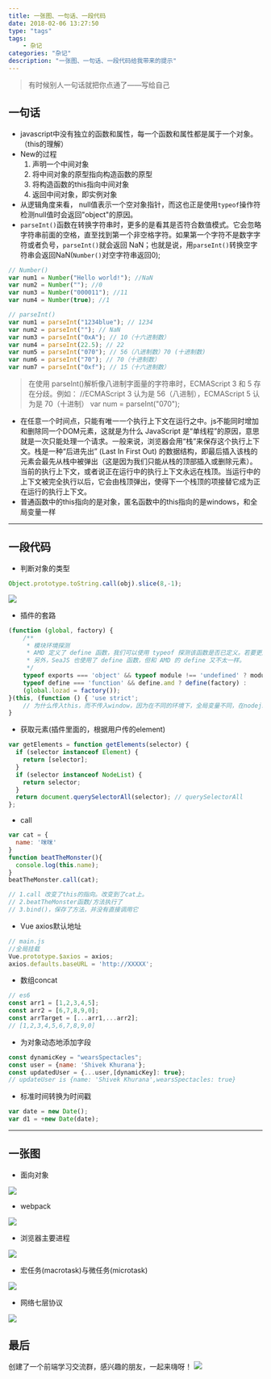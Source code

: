 ```yaml
---
title: 一张图、一句话、一段代码
date: 2018-02-06 13:27:50
type: "tags"
tags:
	- 杂记
categories: "杂记"
description: "一张图、一句话、一段代码给我带来的提示"
---
```


>有时候别人一句话就把你点通了——写给自己

## 一句话

- javascript中没有独立的函数和属性，每一个函数和属性都是属于一个对象。（this的理解）
- New的过程
	1. 声明一个中间对象
	2. 将中间对象的原型指向构造函数的原型
	3. 将构造函数的this指向中间对象
	4. 返回中间对象，即实例对象
- 从逻辑角度来看， null值表示一个空对象指针，而这也正是使用`typeof`操作符检测null值时会返回"object"的原因。
- `parseInt()`函数在转换字符串时，更多的是看其是否符合数值模式。它会忽略字符串前面的空格，直至找到第一个非空格字符。如果第一个字符不是数字字符或者负号，`parseInt()`就会返回 NaN；也就是说，用`parseInt()`转换空字符串会返回NaN(`Number()`对空字符串返回0);

```javascript
// Number()
var num1 = Number("Hello world!"); //NaN 
var num2 = Number(""); //0 
var num3 = Number("000011"); //11 
var num4 = Number(true); //1 

// parseInt()
var num1 = parseInt("1234blue"); // 1234 
var num2 = parseInt(""); // NaN 
var num3 = parseInt("0xA"); // 10（十六进制数）
var num4 = parseInt(22.5); // 22 
var num5 = parseInt("070"); // 56（八进制数）70 (十进制数)
var num6 = parseInt("70"); // 70（十进制数）
var num7 = parseInt("0xf"); // 15（十六进制数）
```
>在使用 parseInt()解析像八进制字面量的字符串时，ECMAScript 3 和 5 存在分歧。例如：
//ECMAScript 3 认为是 56（八进制），ECMAScript 5 认为是 70（十进制）
var num = parseInt("070"); 

- 在任意一个时间点，只能有唯一一个执行上下文在运行之中。js不能同时增加和删除同一个DOM元素，这就是为什么 JavaScript 是“单线程”的原因，意思就是一次只能处理一个请求。一般来说，浏览器会用“栈”来保存这个执行上下文。栈是一种“后进先出” (Last In First Out) 的数据结构，即最后插入该栈的元素会最先从栈中被弹出（这是因为我们只能从栈的顶部插入或删除元素）。当前的执行上下文，或者说正在运行中的执行上下文永远在栈顶。当运行中的上下文被完全执行以后，它会由栈顶弹出，使得下一个栈顶的项接替它成为正在运行的执行上下文。
- 普通函数中的this指向的是对象，匿名函数中的this指向的是windows，和全局变量一样

---

## 一段代码
- 判断对象的类型

```javascript
Object.prototype.toString.call(obj).slice(8,-1);
```
![](https://i.imgur.com/TqrGqCB.png)
- 插件的套路

``` javascript
(function (global, factory) {
	/**
	 * 模块环境探测
	 * AMD 定义了 define 函数，我们可以使用 typeof 探测该函数是否已定义。若要更严格一点，可以继续判断 define.amd 是否有定义。
	 * 另外，SeaJS 也使用了 define 函数，但和 AMD 的 define 又不太一样。
	 */
	typeof exports === 'object' && typeof module !== 'undefined' ? module.exports = factory() :
	typeof define === 'function' && define.amd ? define(factory) :
	(global.lozad = factory());
}(this, (function () { 'use strict';
	// 为什么传入this，而不传入window，因为在不同的环境下，全局变量不同，在nodejs就没有window对象
}
```
- 获取元素(插件里面的，根据用户传的element)

```javascript
var getElements = function getElements(selector) {
  if (selector instanceof Element) {
    return [selector];
  }
  if (selector instanceof NodeList) {
    return selector;
  }
  return document.querySelectorAll(selector); // querySelectorAll
};
```
- call

```javascript
var cat = {
  name: '咪咪'
}
function beatTheMonster(){
  console.log(this.name);
}
beatTheMonster.call(cat);

// 1.call 改变了this的指向。改变到了cat上。
// 2.beatTheMonster函数/方法执行了
// 3.bind()，保存了方法，并没有直接调用它
```

- Vue axios默认地址

```javascript
// main.js
//全局挂载
Vue.prototype.$axios = axios;
axios.defaults.baseURL = 'http://XXXXX';
```
- 数组concat

```javascript
// es6
const arr1 = [1,2,3,4,5];
const arr2 = [6,7,8,9,0];
const arrTarget = [...arr1,...arr2];
// [1,2,3,4,5,6,7,8,9,0]
```
- 为对象动态地添加字段

```javascript
const dynamicKey = "wearsSpectacles";
const user = {name: 'Shivek Khurana'};
const updatedUser = {...user,[dynamicKey]: true};
// updateUser is {name: 'Shivek Khurana',wearsSpectacles: true}
```
- 标准时间转换为时间戳

```javascript
var date = new Date();
var d1 = +new Date(date);
```

---

## 一张图

- 面向对象

![](https://i.imgur.com/bCdhs7L.png)

- webpack

![](https://i.imgur.com/NbPRvzp.png)

- 浏览器主要进程

![](https://i.imgur.com/cXloUjf.png)

- 宏任务(macrotask)与微任务(microtask)

![](https://i.imgur.com/otax4mX.png)

- 网络七层协议

![](https://i.imgur.com/Ft5xzr5.gif)


## 最后

创建了一个前端学习交流群，感兴趣的朋友，一起来嗨呀！
![](https://ws1.sinaimg.cn/large/006tNc79gy1g2qi8r9stqj30a50dwdkq.jpg)